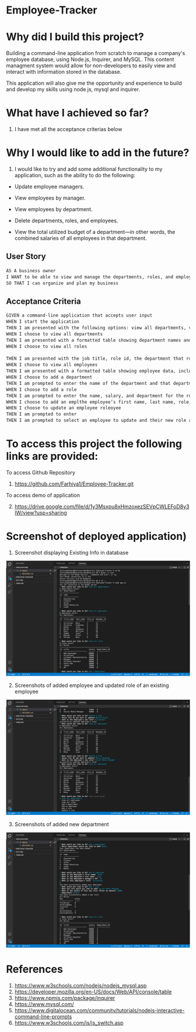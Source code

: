 # Employee-Tracker

# Why did I build this project?

Building a command-line application from scratch to manage a company's employee database, using Node.js, Inquirer, and MySQL. This content managment system would allow for non-developers to easily view and interact with information stored in the database.

This application will also give me the opportunity and experience to build and develop my skills using node js, mysql and inquirer.

# What have I achieved so far?

1. I have met all the acceptance criterias below

# Why I would like to add in the future?

1. I would like to try and add some additional functionality to my application, such as the ability to do the following:

- Update employee managers.

- View employees by manager.

- View employees by department.

- Delete departments, roles, and employees.

- View the total utilized budget of a department&mdash;in other words, the combined salaries of all employees in that department.

## User Story

```md
AS A business owner
I WANT to be able to view and manage the departments, roles, and employees in my company
SO THAT I can organize and plan my business
```

## Acceptance Criteria

```md
GIVEN a command-line application that accepts user input
WHEN I start the application
THEN I am presented with the following options: view all departments, view all roles, view all employees, add a department, add a role, add an employee, and update an employee role
WHEN I choose to view all departments
THEN I am presented with a formatted table showing department names and department ids
WHEN I choose to view all roles

THEN I am presented with the job title, role id, the department that role belongs to, and the salary for that role
WHEN I choose to view all employees
THEN I am presented with a formatted table showing employee data, including employee ids, first names, last names, job titles, departments, salaries, and managers that the employees report to
WHEN I choose to add a department
THEN I am prompted to enter the name of the department and that department is added to the database
WHEN I choose to add a role
THEN I am prompted to enter the name, salary, and department for the role and that role is added to the database
WHEN I choose to add an emplthe employee’s first name, last name, role, and manager, and that employee is added to the database
WHEN I choose to update an employee roleoyee
THEN I am prompted to enter
THEN I am prompted to select an employee to update and their new role and this information is updated in the database
```

# To access this project the following links are provided:

To access Github Repository

1. https://github.com/Farhiya1/Employee-Tracker.git

To access demo of application

2. https://drive.google.com/file/d/1y3Msxpu8xHmzoxezSEVpCWLEFoD8y3lW/view?usp=sharing

# Screenshot of deployed application)

1. Screenshot displaying Existing Info in database

![Screenshot of completed application](images/Screenshot1.png)

2. Screenshots of added employee and updated role of an existing employee

![Screenshot of completed application](./images/Screenshot2.png)

3. Screenshots of added new department

![Screenshot of completed application](./images/Screenshot3.png)

# References

1. https://www.w3schools.com/nodejs/nodejs_mysql.asp
2. https://developer.mozilla.org/en-US/docs/Web/API/console/table
3. https://www.npmjs.com/package/inquirer
4. https://www.mysql.com/
5. https://www.digitalocean.com/community/tutorials/nodejs-interactive-command-line-prompts
6. https://www.w3schools.com/js/js_switch.asp
